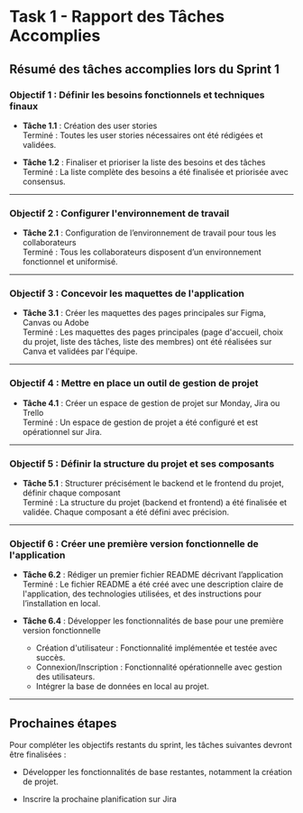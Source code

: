 # Task 1 - Rapport des Tâches Accomplies

## Résumé des tâches accomplies lors du Sprint 1

### Objectif 1 : Définir les besoins fonctionnels et techniques finaux
- **Tâche 1.1** : Création des user stories  
   Terminé : Toutes les user stories nécessaires ont été rédigées et validées.

- **Tâche 1.2** : Finaliser et prioriser la liste des besoins et des tâches  
   Terminé : La liste complète des besoins a été finalisée et priorisée avec consensus.

---

### Objectif 2 : Configurer l'environnement de travail
- **Tâche 2.1** : Configuration de l’environnement de travail pour tous les collaborateurs  
   Terminé : Tous les collaborateurs disposent d’un environnement fonctionnel et uniformisé.

---

### Objectif 3 : Concevoir les maquettes de l'application
- **Tâche 3.1** : Créer les maquettes des pages principales sur Figma, Canvas ou Adobe  
   Terminé : Les maquettes des pages principales (page d'accueil, choix du projet, liste des tâches, liste des membres) ont été réalisées sur Canva et validées par l'équipe.

---

### Objectif 4 : Mettre en place un outil de gestion de projet
- **Tâche 4.1** : Créer un espace de gestion de projet sur Monday, Jira ou Trello  
   Terminé : Un espace de gestion de projet a été configuré et est opérationnel sur Jira.

---

### Objectif 5 : Définir la structure du projet et ses composants
- **Tâche 5.1** : Structurer précisément le backend et le frontend du projet, définir chaque composant  
   Terminé : La structure du projet (backend et frontend) a été finalisée et validée. Chaque composant a été défini avec précision.

---

### Objectif 6 : Créer une première version fonctionnelle de l'application
- **Tâche 6.2** : Rédiger un premier fichier README décrivant l’application  
   Terminé : Le fichier README a été créé avec une description claire de l'application, des technologies utilisées, et des instructions pour l’installation en local.

- **Tâche 6.4** : Développer les fonctionnalités de base pour une première version fonctionnelle  
  - Création d'utilisateur : Fonctionnalité implémentée et testée avec succès.  
  - Connexion/Inscription : Fonctionnalité opérationnelle avec gestion des utilisateurs.
  - Intégrer la base de données en local au projet.  

---

## Prochaines étapes
Pour compléter les objectifs restants du sprint, les tâches suivantes devront être finalisées :  

- Développer les fonctionnalités de base restantes, notamment la création de projet. 

- Inscrire la prochaine planification sur Jira




